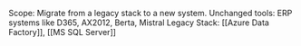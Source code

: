 Scope: Migrate from a legacy stack to a new system.
Unchanged tools: ERP systems like D365, AX2012, Berta, Mistral
Legacy Stack: [[Azure Data Factory]], [[MS SQL Server]] 